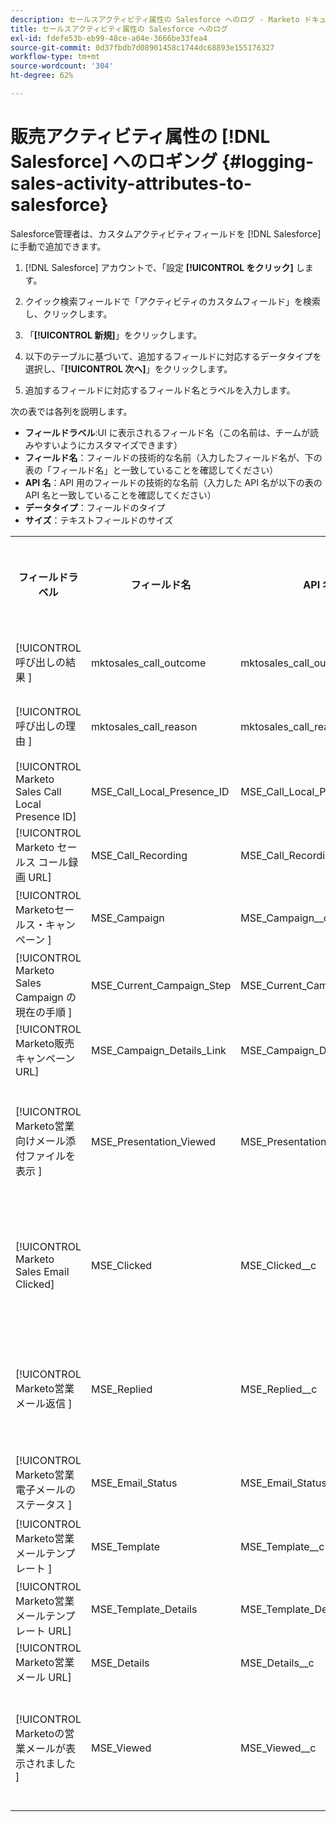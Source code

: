 ```yaml
---
description: セールスアクティビティ属性の Salesforce へのログ - Marketo ドキュメント - 製品ドキュメント
title: セールスアクティビティ属性の Salesforce へのログ
exl-id: fdefe53b-eb99-48ce-a04e-3666be33fea4
source-git-commit: 0d37fbdb7d08901458c1744dc68893e155176327
workflow-type: tm+mt
source-wordcount: '304'
ht-degree: 62%

---
```


# 販売アクティビティ属性の [!DNL Salesforce] へのロギング {#logging-sales-activity-attributes-to-salesforce}

Salesforce管理者は、カスタムアクティビティフィールドを [!DNL Salesforce] に手動で追加できます。

1. [!DNL Salesforce] アカウントで、「設定 **[!UICONTROL をクリック]** します。

1. クイック検索フィールドで「アクティビティのカスタムフィールド」を検索し、クリックします。

1. 「**[!UICONTROL 新規]**」をクリックします。

1. 以下のテーブルに基づいて、追加するフィールドに対応するデータタイプを選択し、「**[!UICONTROL 次へ]**」をクリックします。

1. 追加するフィールドに対応するフィールド名とラベルを入力します。

次の表では各列を説明します。

* **フィールドラベル**:UI に表示されるフィールド名（この名前は、チームが読みやすいようにカスタマイズできます）
* **フィールド名**：フィールドの技術的な名前（入力したフィールド名が、下の表の「フィールド名」と一致していることを確認してください）
* **API 名**：API 用のフィールドの技術的な名前（入力した API 名が以下の表の API 名と一致していることを確認してください）
* **データタイプ**：フィールドのタイプ
* **サイズ**：テキストフィールドのサイズ

<table>
 <tr>
  <th>フィールドラベル</th>
  <th>フィールド名</th>
  <th>API 名</th>
  <th>データタイプ</th>
  <th>サイズ</th>
 </tr>
  <tr>
  <td>[!UICONTROL 呼び出しの結果 &#x200B;]</td>
  <td>mktosales_call_outcome</td>
  <td>mktosales_call_outcome__c</td>
  <td>テキスト</td>
  <td>50</td>
 </tr>
 <tr>
  <td>[!UICONTROL 呼び出しの理由 &#x200B;]</td>
  <td>mktosales_call_reason</td>
  <td>mktosales_call_reason__c</td>
  <td>テキスト</td>
  <td>50</td>
 </tr>
 <tr>
  <td>[!UICONTROL Marketo Sales Call Local Presence ID]</td>
  <td>MSE_Call_Local_Presence_ID</td>
  <td>MSE_Call_Local_Presence_ID__c</td>
  <td>テキスト</td>
  <td>255</td>
 </tr>
 <tr>
  <td>[!UICONTROL Marketo セールス コール録画 URL]</td>
  <td>MSE_Call_Recording</td>
  <td>MSE_Call_Recording__c</td>
  <td>URL</td>
  <td></td>
 </tr>
 <tr>
  <td>[!UICONTROL Marketoセールス・キャンペーン &#x200B;]</td>
  <td>MSE_Campaign</td>
  <td>MSE_Campaign__c</td>
  <td>テキスト</td>
  <td>255</td>
 </tr>
 <tr>
  <td>[!UICONTROL Marketo Sales Campaign の現在の手順 &#x200B;]</td>
  <td>MSE_Current_Campaign_Step</td>
  <td>MSE_Current_Campaign_Step__c</td>
  <td>テキスト</td>
  <td>255</td>
 </tr>
 <tr>
  <td>[!UICONTROL Marketo販売キャンペーン URL]</td>
  <td>MSE_Campaign_Details_Link</td>
  <td>MSE_Campaign_Details_Link__c</td>
  <td>URL</td>
  <td></td>
 </tr>
 <tr>
  <td>[!UICONTROL Marketo営業向けメール添付ファイルを表示 &#x200B;]</td>
  <td>MSE_Presentation_Viewed</td>
  <td>MSE_Presentation_Viewed__c</td>
  <td>チェックボックス</td>
  <td></td>
 </tr>
 <tr>
  <td>[!UICONTROL Marketo Sales Email Clicked]</td>
  <td>MSE_Clicked</td>
  <td>MSE_Clicked__c</td>
  <td>チェックボックス</td>
  <td></td>
 </tr>
 <tr>
  <td>[!UICONTROL Marketo営業メール返信 &#x200B;]</td>
  <td>MSE_Replied</td>
  <td>MSE_Replied__c</td>
  <td>チェックボックス</td>
  <td></td>
 </tr>
 <tr>
  <td>[!UICONTROL Marketo営業電子メールのステータス &#x200B;]</td>
  <td>MSE_Email_Status</td>
  <td>MSE_Email_Status__c</td>
  <td>テキスト</td>
  <td></td>
 </tr>
 <tr>
  <td>[!UICONTROL Marketo営業メールテンプレート &#x200B;]</td>
  <td>MSE_Template</td>
  <td>MSE_Template__c</td>
  <td>テキスト</td>
  <td>255</td>
 </tr>
 <tr>
  <td>[!UICONTROL Marketo営業メールテンプレート URL]</td>
  <td>MSE_Template_Details</td>
  <td>MSE_Template_Details__c</td>
  <td>URL</td>
  <td></td>
 </tr>
 <tr>
  <td>[!UICONTROL Marketo営業メール URL]</td>
  <td>MSE_Details</td>
  <td>MSE_Details__c</td>
  <td>URL</td>
  <td></td>
 </tr>
 <tr>
  <td>[!UICONTROL Marketoの営業メールが表示されました &#x200B;]</td>
  <td>MSE_Viewed</td>
  <td>MSE_Viewed__c</td>
  <td>チェックボックス</td>
  <td></td>
 </tr>
</table>
